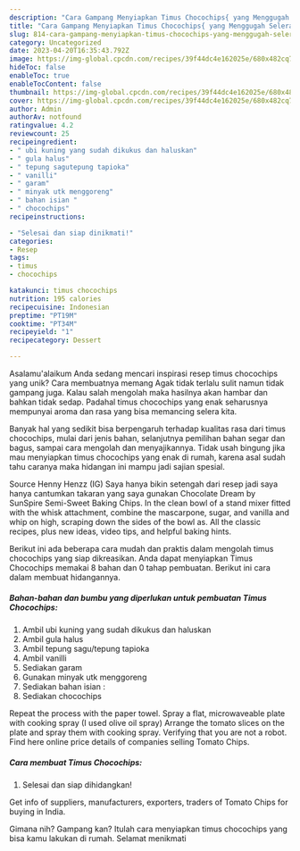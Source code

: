 ```yaml
---
description: "Cara Gampang Menyiapkan Timus Chocochips{ yang Menggugah Selera"
title: "Cara Gampang Menyiapkan Timus Chocochips{ yang Menggugah Selera"
slug: 814-cara-gampang-menyiapkan-timus-chocochips-yang-menggugah-selera
category: Uncategorized
date: 2023-04-20T16:35:43.792Z
image: https://img-global.cpcdn.com/recipes/39f44dc4e162025e/680x482cq70/timus-chocochips-foto-resep-utama.jpg
hideToc: false
enableToc: true
enableTocContent: false
thumbnail: https://img-global.cpcdn.com/recipes/39f44dc4e162025e/680x482cq70/timus-chocochips-foto-resep-utama.jpg
cover: https://img-global.cpcdn.com/recipes/39f44dc4e162025e/680x482cq70/timus-chocochips-foto-resep-utama.jpg
author: Admin
authorAv: notfound
ratingvalue: 4.2
reviewcount: 25
recipeingredient:
- " ubi kuning yang sudah dikukus dan haluskan"
- " gula halus"
- " tepung sagutepung tapioka"
- " vanilli"
- " garam"
- " minyak utk menggoreng"
- " bahan isian "
- " chocochips"
recipeinstructions:

- "Selesai dan siap dinikmati!"
categories:
- Resep
tags:
- timus
- chocochips

katakunci: timus chocochips 
nutrition: 195 calories
recipecuisine: Indonesian
preptime: "PT19M"
cooktime: "PT34M"
recipeyield: "1"
recipecategory: Dessert

---
```



Asalamu'alaikum Anda sedang mencari inspirasi resep timus chocochips yang unik? Cara membuatnya memang Agak tidak terlalu sulit namun tidak gampang juga. Kalau salah mengolah maka hasilnya akan hambar dan bahkan tidak sedap. Padahal timus chocochips yang enak seharusnya mempunyai aroma dan rasa yang bisa memancing selera kita.


Banyak hal yang sedikit bisa berpengaruh terhadap kualitas rasa dari timus chocochips, mulai dari jenis bahan, selanjutnya pemilihan bahan segar dan bagus, sampai cara mengolah dan menyajikannya. Tidak usah bingung jika mau menyiapkan timus chocochips yang enak di rumah, karena asal sudah tahu caranya maka hidangan ini mampu jadi sajian spesial.

Source Henny Henzz (IG) Saya hanya bikin setengah dari resep jadi saya hanya cantumkan takaran yang saya gunakan Chocolate Dream by SunSpire Semi-Sweet Baking Chips. In the clean bowl of a stand mixer fitted with the whisk attachment, combine the mascarpone, sugar, and vanilla and whip on high, scraping down the sides of the bowl as. All the classic recipes, plus new ideas, video tips, and helpful baking hints.


Berikut ini ada beberapa cara mudah dan praktis dalam mengolah timus chocochips yang siap dikreasikan. Anda dapat menyiapkan Timus Chocochips memakai 8 bahan dan 0 tahap pembuatan. Berikut ini cara dalam membuat hidangannya.

<!--inarticleads1-->

##### Bahan-bahan dan bumbu yang diperlukan untuk pembuatan Timus Chocochips:

1. Ambil  ubi kuning yang sudah dikukus dan haluskan
1. Ambil  gula halus
1. Ambil  tepung sagu/tepung tapioka
1. Ambil  vanilli
1. Sediakan  garam
1. Gunakan  minyak utk menggoreng
1. Sediakan  bahan isian :
1. Sediakan  chocochips


Repeat the process with the paper towel. Spray a flat, microwaveable plate with cooking spray (I used olive oil spray) Arrange the tomato slices on the plate and spray them with cooking spray. Verifying that you are not a robot. Find here online price details of companies selling Tomato Chips. 

<!--inarticleads2-->

##### Cara membuat Timus Chocochips:


1. Selesai dan siap dihidangkan!

Get info of suppliers, manufacturers, exporters, traders of Tomato Chips for buying in India. 

Gimana nih? Gampang kan? Itulah cara menyiapkan timus chocochips yang bisa kamu lakukan di rumah. Selamat menikmati
